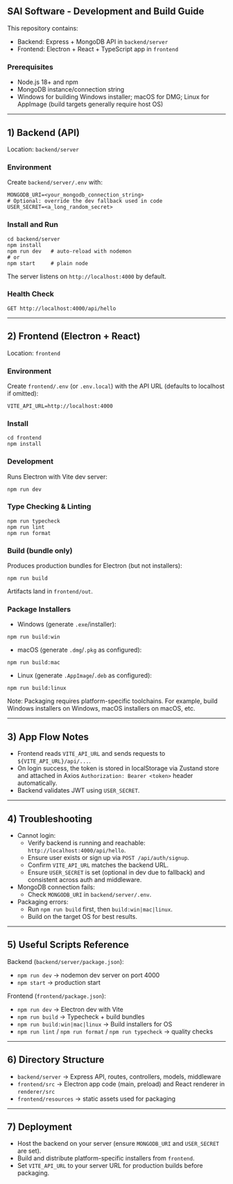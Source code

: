 ## SAI Software - Development and Build Guide

This repository contains:
- Backend: Express + MongoDB API in `backend/server`
- Frontend: Electron + React + TypeScript app in `frontend`

### Prerequisites
- Node.js 18+ and npm
- MongoDB instance/connection string
- Windows for building Windows installer; macOS for DMG; Linux for AppImage (build targets generally require host OS)

---

## 1) Backend (API)
Location: `backend/server`

### Environment
Create `backend/server/.env` with:
```
MONGODB_URI=<your_mongodb_connection_string>
# Optional: override the dev fallback used in code
USER_SECRET=<a_long_random_secret>
```

### Install and Run
```
cd backend/server
npm install
npm run dev   # auto-reload with nodemon
# or
npm start     # plain node
```
The server listens on `http://localhost:4000` by default.

### Health Check
```
GET http://localhost:4000/api/hello
```

---

## 2) Frontend (Electron + React)
Location: `frontend`

### Environment
Create `frontend/.env` (or `.env.local`) with the API URL (defaults to localhost if omitted):
```
VITE_API_URL=http://localhost:4000
```

### Install
```
cd frontend
npm install
```

### Development
Runs Electron with Vite dev server:
```
npm run dev
```

### Type Checking & Linting
```
npm run typecheck
npm run lint
npm run format
```

### Build (bundle only)
Produces production bundles for Electron (but not installers):
```
npm run build
```
Artifacts land in `frontend/out`.

### Package Installers
- Windows (generate `.exe`/installer):
```
npm run build:win
```
- macOS (generate `.dmg`/`.pkg` as configured):
```
npm run build:mac
```
- Linux (generate `.AppImage`/`.deb` as configured):
```
npm run build:linux
```

Note: Packaging requires platform-specific toolchains. For example, build Windows installers on Windows, macOS installers on macOS, etc.

---

## 3) App Flow Notes
- Frontend reads `VITE_API_URL` and sends requests to `${VITE_API_URL}/api/...`.
- On login success, the token is stored in localStorage via Zustand store and attached in Axios `Authorization: Bearer <token>` header automatically.
- Backend validates JWT using `USER_SECRET`.

---

## 4) Troubleshooting
- Cannot login:
  - Verify backend is running and reachable: `http://localhost:4000/api/hello`.
  - Ensure user exists or sign up via `POST /api/auth/signup`.
  - Confirm `VITE_API_URL` matches the backend URL.
  - Ensure `USER_SECRET` is set (optional in dev due to fallback) and consistent across auth and middleware.
- MongoDB connection fails:
  - Check `MONGODB_URI` in `backend/server/.env`.
- Packaging errors:
  - Run `npm run build` first, then `build:win|mac|linux`.
  - Build on the target OS for best results.

---

## 5) Useful Scripts Reference
Backend (`backend/server/package.json`):
- `npm run dev` → nodemon dev server on port 4000
- `npm start` → production start

Frontend (`frontend/package.json`):
- `npm run dev` → Electron dev with Vite
- `npm run build` → Typecheck + build bundles
- `npm run build:win|mac|linux` → Build installers for OS
- `npm run lint` / `npm run format` / `npm run typecheck` → quality checks

---

## 6) Directory Structure
- `backend/server` → Express API, routes, controllers, models, middleware
- `frontend/src` → Electron app code (main, preload) and React renderer in `renderer/src`
- `frontend/resources` → static assets used for packaging

---

## 7) Deployment
- Host the backend on your server (ensure `MONGODB_URI` and `USER_SECRET` are set).
- Build and distribute platform-specific installers from `frontend`.
- Set `VITE_API_URL` to your server URL for production builds before packaging.
